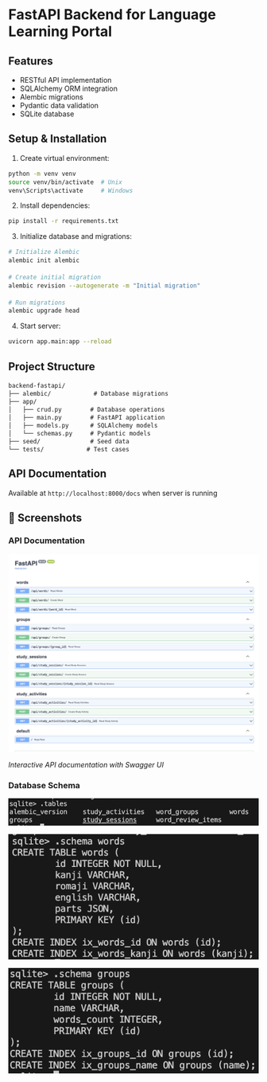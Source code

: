 # FastAPI Backend for Language Learning Portal

## Features
- RESTful API implementation
- SQLAlchemy ORM integration
- Alembic migrations
- Pydantic data validation
- SQLite database

## Setup & Installation

1. Create virtual environment:
```bash
python -m venv venv
source venv/bin/activate  # Unix
venv\Scripts\activate     # Windows
```

2. Install dependencies:
```bash
pip install -r requirements.txt
```

3. Initialize database and migrations:
```bash
# Initialize Alembic
alembic init alembic

# Create initial migration
alembic revision --autogenerate -m "Initial migration"

# Run migrations
alembic upgrade head
```

4. Start server:
```bash
uvicorn app.main:app --reload
```

## Project Structure
```
backend-fastapi/
├── alembic/            # Database migrations
├── app/
│   ├── crud.py        # Database operations
│   ├── main.py        # FastAPI application
│   ├── models.py      # SQLAlchemy models
│   └── schemas.py     # Pydantic models
├── seed/              # Seed data
└── tests/            # Test cases
```

## API Documentation
Available at `http://localhost:8000/docs` when server is running

## 📸 Screenshots

### API Documentation
![Swagger UI](../../ScreenShots/lang-portal/swagger-ui-fastapi.png)

*Interactive API documentation with Swagger UI*

### Database Schema
![Database ](../../ScreenShots/lang-portal/db-tables.png)

![Database Word Schema](../../ScreenShots/lang-portal/db-words.png)

![Database Group Schema](../../ScreenShots/lang-portal/db-groups.png)

